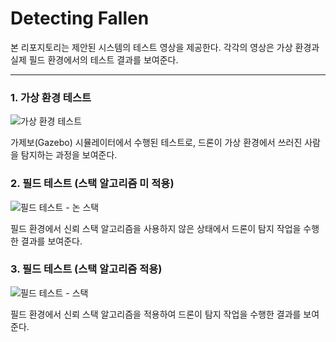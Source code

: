 # Detecting Fallen

본 리포지토리는 제안된 시스템의 테스트 영상을 제공한다. 각각의 영상은 가상 환경과 실제 필드 환경에서의 테스트 결과를 보여준다.

---

### 1. 가상 환경 테스트
![가상 환경 테스트](https://github.com/kdykmg/Detecting_Fallen/blob/main/gazebo.gif)

가제보(Gazebo) 시뮬레이터에서 수행된 테스트로, 드론이 가상 환경에서 쓰러진 사람을 탐지하는 과정을 보여준다.

### 2. 필드 테스트 (스택 알고리즘 미 적용)
![필드 테스트 - 논 스택](https://github.com/kdykmg/Detecting_Fallen/blob/main/Non%20Stack.gif)

필드 환경에서 신뢰 스택 알고리즘을 사용하지 않은 상태에서 드론이 탐지 작업을 수행한 결과를 보여준다.

### 3. 필드 테스트 (스택 알고리즘 적용)
![필드 테스트 - 스택](https://github.com/kdykmg/Detecting_Fallen/blob/main/Stack.gif)

필드 환경에서 신뢰 스택 알고리즘을 적용하여 드론이 탐지 작업을 수행한 결과를 보여준다.
